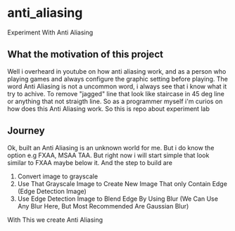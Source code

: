 # anti_aliasing
Experiment With Anti Aliasing

## What the motivation of this project
Well i overheard in youtube on how anti aliasing work, and as a person who playing games and always configure the graphic setting before playing.
The word Anti Aliasing is not a uncommon word, i always see that i know what it try to achive. To remove "jagged" line that look like staircase in 45 deg line or anything that not straigth line.
So as a programmer myself i'm curios on how does this Anti Aliasing work. So this is repo about experiment lab

## Journey
Ok, built an Anti Aliasing is an unknown world for me. But i do know the option e.g FXAA, MSAA TAA. But right now i will start simple that look similar to FXAA maybe below it. And the step to build are

1. Convert image to grayscale
2. Use That Grayscale Image to Create New Image That only Contain Edge (Edge Detection Image)
3. Use Edge Detection Image to Blend Edge By Using Blur (We Can Use Any Blur Here, But Most Recommended Are Gaussian Blur)

With This we create Anti Aliasing
